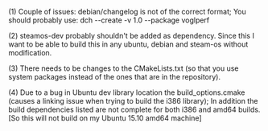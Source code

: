 (1) Couple of issues:
debian/changelog is not of the correct format; You should probably use:
dch --create -v 1.0 --package voglperf

(2) steamos-dev probably shouldn't be added as dependency. Since this I want to be able to build this in any ubuntu, debian and steam-os without modification.

(3) There needs to be changes to the CMakeLists.txt (so that you use system packages instead of the ones that are in the repository).

(4) Due to a bug in Ubuntu dev library location the build_options.cmake (causes a linking issue when trying to build the i386 library); In addition the build dependencies listed are not complete for both i386 and amd64 builds. [So this will not build on my Ubuntu 15.10 amd64 machine]
